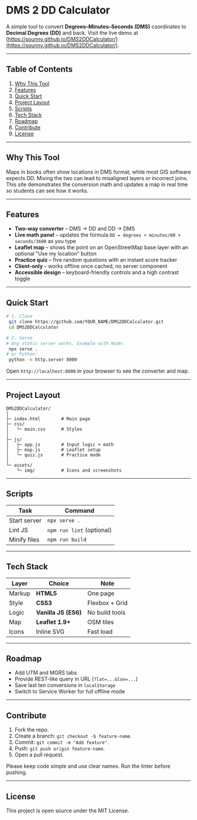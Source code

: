 # DMS 2 DD Calculator

A simple tool to convert **Degrees–Minutes–Seconds (DMS)** coordinates to **Decimal Degrees (DD)** and back. Visit the live demo at [https://sounny.github.io/DMS2DDCalculator/](https://sounny.github.io/DMS2DDCalculator/).

---

## Table of Contents

1. [Why This Tool](#why-this-tool)
2. [Features](#features)
3. [Quick Start](#quick-start)
4. [Project Layout](#project-layout)
5. [Scripts](#scripts)
6. [Tech Stack](#tech-stack)
7. [Roadmap](#roadmap)
8. [Contribute](#contribute)
9. [License](#license)

---

## Why This Tool

Maps in books often show locations in DMS format, while most GIS software expects DD. Mixing the two can lead to misaligned layers or incorrect joins. This site demonstrates the conversion math and updates a map in real time so students can see how it works.

---

## Features

* **Two-way converter** – DMS → DD and DD → DMS
* **Live math panel** – updates the formula `DD = degrees + minutes/60 + seconds/3600` as you type
* **Leaflet map** – shows the point on an OpenStreetMap base layer with an optional "Use my location" button
* **Practice quiz** – five random questions with an instant score tracker
* **Client-only** – works offline once cached, no server component
* **Accessible design** – keyboard-friendly controls and a high contrast toggle

---

## Quick Start

```bash
# 1. Clone
 git clone https://github.com/YOUR_NAME/DMS2DDCalculator.git
 cd DMS2DDCalculator

# 2. Serve
# Any static server works. Example with Node:
 npx serve .
# or Python:
 python -m http.server 8000
```

Open `http://localhost:8000` in your browser to see the converter and map.

---

## Project Layout

```
DMS2DDCalculator/
│
├─ index.html        # Main page
├─ css/
│   └─ main.css      # Styles
│
├─ js/
│   ├─ app.js        # Input logic + math
│   ├─ map.js        # Leaflet setup
│   └─ quiz.js       # Practice mode
│
└─ assets/
    └─ img/          # Icons and screenshots
```

---

## Scripts

| Task         | Command                   |
| ------------ | ------------------------- |
| Start server | `npx serve .`             |
| Lint JS      | `npm run lint` (optional) |
| Minify files | `npm run build`           |

---

## Tech Stack

| Layer  | Choice               | Note           |
| ------ | -------------------- | -------------- |
| Markup | **HTML5**            | One page       |
| Style  | **CSS3**             | Flexbox + Grid |
| Logic  | **Vanilla JS (ES6)** | No build tools |
| Map    | **Leaflet 1.9+**     | OSM tiles      |
| Icons  | Inline SVG           | Fast load      |

---

## Roadmap

* Add UTM and MGRS tabs
* Provide REST-like query in URL (`?lat=...&lon=...`)
* Save last ten conversions in `localStorage`
* Switch to Service Worker for full offline mode

---

## Contribute

1. Fork the repo.
2. Create a branch: `git checkout -b feature-name`.
3. Commit: `git commit -m "Add feature"`.
4. Push: `git push origin feature-name`.
5. Open a pull request.

Please keep code simple and use clear names. Run the linter before pushing.

---

## License

This project is open source under the MIT License.
